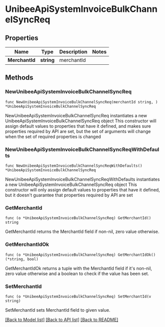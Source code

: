 # UnibeeApiSystemInvoiceBulkChannelSyncReq

## Properties

Name | Type | Description | Notes
------------ | ------------- | ------------- | -------------
**MerchantId** | **string** | merchantId | 

## Methods

### NewUnibeeApiSystemInvoiceBulkChannelSyncReq

`func NewUnibeeApiSystemInvoiceBulkChannelSyncReq(merchantId string, ) *UnibeeApiSystemInvoiceBulkChannelSyncReq`

NewUnibeeApiSystemInvoiceBulkChannelSyncReq instantiates a new UnibeeApiSystemInvoiceBulkChannelSyncReq object
This constructor will assign default values to properties that have it defined,
and makes sure properties required by API are set, but the set of arguments
will change when the set of required properties is changed

### NewUnibeeApiSystemInvoiceBulkChannelSyncReqWithDefaults

`func NewUnibeeApiSystemInvoiceBulkChannelSyncReqWithDefaults() *UnibeeApiSystemInvoiceBulkChannelSyncReq`

NewUnibeeApiSystemInvoiceBulkChannelSyncReqWithDefaults instantiates a new UnibeeApiSystemInvoiceBulkChannelSyncReq object
This constructor will only assign default values to properties that have it defined,
but it doesn't guarantee that properties required by API are set

### GetMerchantId

`func (o *UnibeeApiSystemInvoiceBulkChannelSyncReq) GetMerchantId() string`

GetMerchantId returns the MerchantId field if non-nil, zero value otherwise.

### GetMerchantIdOk

`func (o *UnibeeApiSystemInvoiceBulkChannelSyncReq) GetMerchantIdOk() (*string, bool)`

GetMerchantIdOk returns a tuple with the MerchantId field if it's non-nil, zero value otherwise
and a boolean to check if the value has been set.

### SetMerchantId

`func (o *UnibeeApiSystemInvoiceBulkChannelSyncReq) SetMerchantId(v string)`

SetMerchantId sets MerchantId field to given value.



[[Back to Model list]](../README.md#documentation-for-models) [[Back to API list]](../README.md#documentation-for-api-endpoints) [[Back to README]](../README.md)


